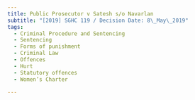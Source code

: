 ```yaml
---
title: Public Prosecutor v Satesh s/o Navarlan
subtitle: "[2019] SGHC 119 / Decision Date: 8\_May\_2019"
tags:
  - Criminal Procedure and Sentencing
  - Sentencing
  - Forms of punishment
  - Criminal Law
  - Offences
  - Hurt
  - Statutory offences
  - Women’s Charter

---
```

